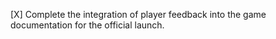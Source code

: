 [X] Complete the integration of player feedback into the game documentation for the official launch.